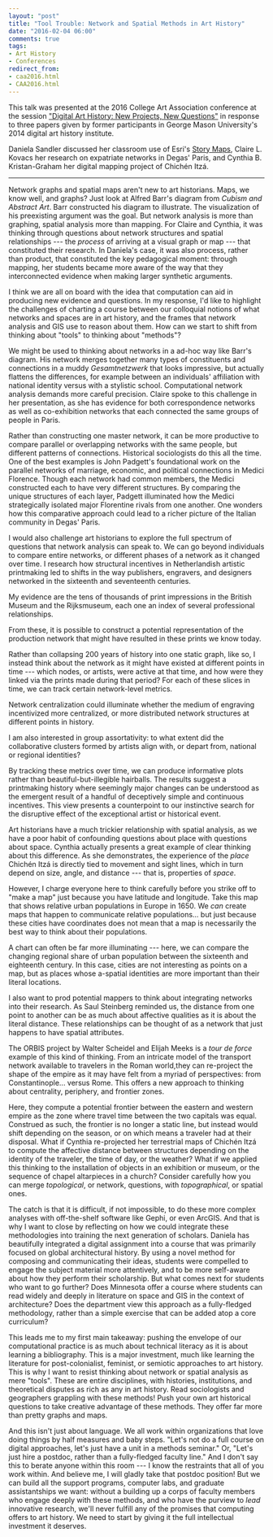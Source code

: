 ```yaml
---
layout: "post"
title: "Tool Trouble: Network and Spatial Methods in Art History"
date: "2016-02-04 06:00"
comments: true
tags:
- Art History
- Conferences
redirect_from: 
- caa2016.html
- CAA2016.html
---
```


This talk was presented at the 2016 College Art Association conference at the session ["Digital Art History: New Projects, New Questions"](http://conference2016.collegeart.org/programs/digital-art-history-new-projects-new-questions/) in response to three papers given by former participants in George Mason University's 2014 digital art history institute.

Daniela Sandler discussed her classroom use of Esri's [Story Maps](https://storymaps.arcgis.com/en/), Claire L. Kovacs her research on expatriate networks in Degas' Paris, and Cynthia B. Kristan-Graham her digital mapping project of Chichén Itzá.

---

<script async class="speakerdeck-embed" data-slide="1" data-id="3d6808a0555244f3a204974b5e131588" data-ratio="1.33333333333333" src="//speakerdeck.com/assets/embed.js"></script>

Network graphs and spatial maps aren't new to art historians.
Maps, we know well, and graphs?
Just look at Alfred Barr's diagram from _Cubism and Abstract Art_.
Barr constructed his diagram to illustrate.
The visualization of his preexisting argument was the goal.
But network analysis is more than graphing, spatial analysis more than mapping.
For Claire and Cynthia, it was thinking through questions about network structures and spatial relationships --- the _process_ of arriving at a visual graph or map --- that constituted their research.
In Daniela's case, it was also process, rather than product, that constituted the key pedagogical moment: through mapping, her students became more aware of the way that they interconnected evidence when making larger synthetic arguments.

<script async class="speakerdeck-embed" data-slide="2" data-id="3d6808a0555244f3a204974b5e131588" data-ratio="1.33333333333333" src="//speakerdeck.com/assets/embed.js"></script>

I think we are all on board with the idea that computation can aid in producing new evidence and questions.
In my response, I'd like to highlight the challenges of charting a course between our colloquial notions of what networks and spaces are in art history, and the frames that network analysis and GIS use to reason about them.
How can we start to shift from thinking about "tools" to thinking about "methods"?

<script async class="speakerdeck-embed" data-slide="3" data-id="3d6808a0555244f3a204974b5e131588" data-ratio="1.33333333333333" src="//speakerdeck.com/assets/embed.js"></script>

We might be used to thinking about networks in a ad-hoc way like Barr's diagram.
His network merges together many types of constituents and connections in a muddy _Gesamtnetzwerk_ that looks impressive, but actually flattens the differences, for example between an individuals' affiliation with national identity versus with a stylistic school.
Computational network analysis demands more careful precision.
Claire spoke to this challenge in her presentation, as she has evidence for both correspondence networks as well as co-exhibition networks that each connected the same groups of people in Paris.

<script async class="speakerdeck-embed" data-slide="4" data-id="3d6808a0555244f3a204974b5e131588" data-ratio="1.33333333333333" src="//speakerdeck.com/assets/embed.js"></script>

Rather than constructing one master network, it can be more productive to compare parallel or overlapping networks with the same people, but different patterns of connections.
Historical sociologists do this all the time.
One of the best examples is John Padgett's foundational work on the parallel networks of marriage, economic, and political connections in Medici Florence.
Though each network had common members, the Medici constructed each to have very different structures.
By comparing the unique structures of each layer, Padgett illuminated how the Medici strategically isolated major Florentine rivals from one another.
One wonders how this comparative approach could lead to a richer picture of the Italian community in Degas' Paris.

<script async class="speakerdeck-embed" data-slide="5" data-id="3d6808a0555244f3a204974b5e131588" data-ratio="1.33333333333333" src="//speakerdeck.com/assets/embed.js"></script>

I would also challenge art historians to explore the full spectrum of questions that network analysis can speak to.
We can go beyond individuals to compare entire networks, or different phases of a network as it changed over time.
I research how structural incentives in Netherlandish artistic printmaking led to shifts in the way publishers, engravers, and designers networked in the sixteenth and seventeenth centuries.

<script async class="speakerdeck-embed" data-slide="6" data-id="3d6808a0555244f3a204974b5e131588" data-ratio="1.33333333333333" src="//speakerdeck.com/assets/embed.js"></script>

My evidence are the tens of thousands of print impressions in the British Museum and the Rijksmuseum, each one an index of several professional relationships.

<script async class="speakerdeck-embed" data-slide="7" data-id="3d6808a0555244f3a204974b5e131588" data-ratio="1.33333333333333" src="//speakerdeck.com/assets/embed.js"></script>

From these, it is possible to construct a potential representation of the production network that might have resulted in these prints we know today.

<script async class="speakerdeck-embed" data-slide="8" data-id="3d6808a0555244f3a204974b5e131588" data-ratio="1.33333333333333" src="//speakerdeck.com/assets/embed.js"></script>

Rather than collapsing 200 years of history into one static graph, like so, I instead think about the network as it might have existed at different points in time --- which nodes, or artists, were active at that time, and how were they linked via the prints made during that period? For each of these slices in time, we can track certain network-level metrics.

<script async class="speakerdeck-embed" data-slide="9" data-id="3d6808a0555244f3a204974b5e131588" data-ratio="1.33333333333333" src="//speakerdeck.com/assets/embed.js"></script>

Network centralization could illuminate whether the medium of engraving incentivized more centralized, or more distributed network structures at different points in history.

<script async class="speakerdeck-embed" data-slide="10" data-id="3d6808a0555244f3a204974b5e131588" data-ratio="1.33333333333333" src="//speakerdeck.com/assets/embed.js"></script>

I am also interested in group assortativity: to what extent did the collaborative clusters formed by artists align with, or depart from, national or regional identities?

<script async class="speakerdeck-embed" data-slide="11" data-id="3d6808a0555244f3a204974b5e131588" data-ratio="1.33333333333333" src="//speakerdeck.com/assets/embed.js"></script>

By tracking these metrics over time, we can produce informative plots rather than beautiful-but-illegible hairballs.
The results suggest a printmaking history where seemingly major changes can be understood as the emergent result of a handful of deceptively simple and continuous incentives.
This view presents a counterpoint to our instinctive search for the disruptive effect of the exceptional artist or historical event.

<script async class="speakerdeck-embed" data-slide="12" data-id="3d6808a0555244f3a204974b5e131588" data-ratio="1.33333333333333" src="//speakerdeck.com/assets/embed.js"></script>

Art historians have a much trickier relationship with spatial analysis, as we have a poor habit of confounding questions about place with questions about space.
Cynthia actually presents a great example of clear thinking about this difference.
As she demonstrates, the experience of the _place_ Chichén Itzá is directly tied to movement and sight lines, which in turn depend on size, angle, and distance --- that is, properties of _space_.

However, I charge everyone here to think carefully before you strike off to "make a map" just because you have latitude and longitude.
Take this map that shows relative urban populations in Europe in 1650.
We _can_ create maps that happen to communicate relative populations... but just because these cities have coordinates does not mean that a map is necessarily the best way to think about their populations.

<script async class="speakerdeck-embed" data-slide="13" data-id="3d6808a0555244f3a204974b5e131588" data-ratio="1.33333333333333" src="//speakerdeck.com/assets/embed.js"></script>

A chart can often be far more illuminating --- here, we can compare the changing regional share of urban population between the sixteenth and eighteenth century.
In this case, cities are not interesting as points on a map, but as places whose a-spatial identities are more important than their literal locations.

<script async class="speakerdeck-embed" data-slide="14" data-id="3d6808a0555244f3a204974b5e131588" data-ratio="1.33333333333333" src="//speakerdeck.com/assets/embed.js"></script>

I also want to prod potential mappers to think about integrating networks into their research.
As Saul Steinberg reminded us, the distance from one point to another can be as much about affective qualities as it is about the literal distance.
These relationships can be thought of as a network that just happens to have spatial attributes.

<script async class="speakerdeck-embed" data-slide="15" data-id="3d6808a0555244f3a204974b5e131588" data-ratio="1.33333333333333" src="//speakerdeck.com/assets/embed.js"></script>

The ORBIS project by Walter Scheidel and Elijah Meeks is a _tour de force_ example of this kind of thinking.
From an intricate model of the transport network available to travelers in the Roman world,they can re-project the shape of the empire as it may have felt from a myriad of perspectives: from Constantinople... versus Rome.
This offers a new approach to thinking about centrality, periphery, and frontier zones.

<script async class="speakerdeck-embed" data-slide="18" data-id="3d6808a0555244f3a204974b5e131588" data-ratio="1.33333333333333" src="//speakerdeck.com/assets/embed.js"></script>

Here, they compute a potential frontier between the eastern and western empire as the zone where travel time between the two capitals was equal.
Construed as such, the frontier is no longer a static line, but instead would shift depending on the season, or on which means a traveler had at their disposal.
What if Cynthia re-projected her terrestrial maps of Chichén Itzá to compute the affective distance between structures depending on the identity of the traveler, the time of day, or the weather? What if we applied this thinking to the installation of objects in an exhibition or museum, or the sequence of chapel altarpieces in a church? Consider carefully how you can merge _topological_, or network, questions, with _topographical_, or spatial ones.

<script async class="speakerdeck-embed" data-slide="19" data-id="3d6808a0555244f3a204974b5e131588" data-ratio="1.33333333333333" src="//speakerdeck.com/assets/embed.js"></script>

The catch is that it is difficult, if not impossible, to do these more complex analyses with off-the-shelf software like Gephi, or even ArcGIS.
And that is why I want to close by reflecting on how we could integrate these methodologies into training the next generation of scholars.
Daniela has beautifully integrated a digital assignment into a course that was primarily focused on global architectural history.
By using a novel method for composing and communicating their ideas, students were compelled to engage the subject material more attentively, and to be more self-aware about how they perform their scholarship.
But what comes next for students who want to go further? Does Minnesota offer a course where students can read widely and deeply in literature on space and GIS in the context of architecture? Does the department view this approach as a fully-fledged methodology, rather than a simple exercise that can be added atop a core curriculum?

<script async class="speakerdeck-embed" data-slide="21" data-id="3d6808a0555244f3a204974b5e131588" data-ratio="1.33333333333333" src="//speakerdeck.com/assets/embed.js"></script>

This leads me to my first main takeaway: pushing the envelope of our computational practice is as much about technical literacy as it is about learning a bibliography.
This is a major investment, much like learning the literature for post-colonialist, feminist, or semiotic approaches to art history.
This is why I want to resist thinking about network or spatial analysis as mere "tools".
These are entire disciplines, with histories, institutions, and theoretical disputes as rich as any in art history.
Read sociologists and geographers grappling with these methods! Push your own art historical questions to take creative advantage of these methods.
They offer far more than pretty graphs and maps.

And this isn't just about language.
We all work within organizations that love doing things by half measures and baby steps.
"Let's not do a full course on digital approaches, let's just have a unit in a methods seminar."
Or, "Let's just hire a postdoc, rather than a fully-fledged faculty line."
And I don't say this to berate anyone within this room --- I know the restraints that all of you work within.
And believe me, I will gladly take that postdoc position!
But we can build all the support programs, computer labs, and graduate assistantships we want: without a building up a corps of faculty members who engage deeply with these methods, and who have the purview to _lead_ innovative research, we'll never fulfill any of the promises that computing offers to art history.
We need to start by giving it the full intellectual investment it deserves.
